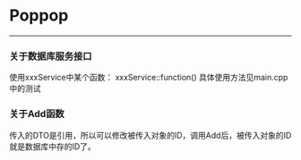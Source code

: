 # Poppop
---
### 关于数据库服务接口
使用xxxService中某个函数： xxxService::function()
具体使用方法见main.cpp中的测试

### 关于Add函数
传入的DTO是引用，所以可以修改被传入对象的ID，调用Add后，被传入对象的ID就是数据库中存的ID了。
